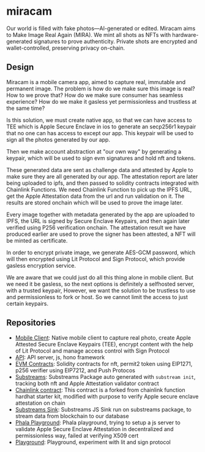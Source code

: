 # miracam

Our world is filled with fake photos—AI-generated or edited. Miracam aims to Make Image Real Again (MIRA). We mint all shots as NFTs with hardware-generated signatures to prove authenticity. Private shots are encrypted and wallet-controlled, preserving privacy on-chain.


## Design

Miracam is a mobile camera app, aimed to capture real, immutable and permanent image. The problem is how do we make sure this image is real? How to we prove that? How do we make sure consumer has seamless experience? How do we make it gasless yet permissionless and trustless at the same time?

Is this solution, we must create native app, so that we can have access to TEE which is Apple Secure Enclave in ios to generate an secp256r1 keypair that no one can has access to except our app. This keypair will be used to sign all the photos generated by our app. 

Then we make account abstraction at "our own way" by generating a keypair, which will be used to sign evm signatures and hold nft and tokens.

These generated data are sent as challenge data and attested by Apple to make sure they are all generated by our app. The attestation report are later being uploaded to ipfs, and then passed to solidity contracts integrated with Chainlink Functions. We need Chainlink Function to pick up the IPFS URL, get the Apple Attestation data from the url and run validation on it. The results are stored onchain which will be used to prove the image later.

Every image together with metadata generated by the app are uploaded to IPFS, the URL is signed by Secure Enclave Keypairs, and then again later verified using P256 verification onchain. The attestation result we have produced earlier are used to prove the signer has been attested, a NFT will be minted as certificate. 

In order to encrypt private image, we generate AES-GCM password, which will then encrypted using Lit Protocol and Sign Protocol, which provide gasless encryption service. 

We are aware that we could just do all this thing alone in mobile client. But we need it be gasless, so the next options is definitely a selfhosted server, with a trusted keypair, However, we want the solution to be trustless to use and permissionless to fork or host. So we cannot limit the access to just certain keypairs.


## Repositories

- [Mobile Client](https://github.com/Miracam/mobile-client): Native mobile client to capture real photo, create Apple Attested Secure Enclave Keypairs (TEE), encrypt content with the help of Lit Protocol and manage access control with Sign Protocol
- [API](https://github.com/Miracam/api): API server, js, hono framework
- [EVM Contracts](https://github.com/Miracam/contracts): Solidity contracts for nft, permit2 token using EIP1271, p256 verifier using EIP7212, and Push Protocos
- [Substreams](https://github.com/Miracam/substreams): Substreams Package auto generated with `substream init`, tracking both nft and Apple Attestation validator contract
- [Chainlink contract](https://github.com/Miracam/chainlink-contract): This contract is a forked from chainlink function hardhat starter kit, modified with purpose to verify Apple secure enclave attestation on chain
- [Substreams Sink](https://github.com/Miracam/substream-sink): Substreams JS Sink run on substreams package, to stream data from blockchain to our database
- [Phala Playground](https://github.com/Miracam/phala): Phala playground, trying to setup a js server to validate Apple Secure Enclave Attestation in decentralized and permissionless way, failed at verifying X509 cert
- [Playground](https://github.com/Miracam/playground): Playground, experiment with lit and sign protocol
